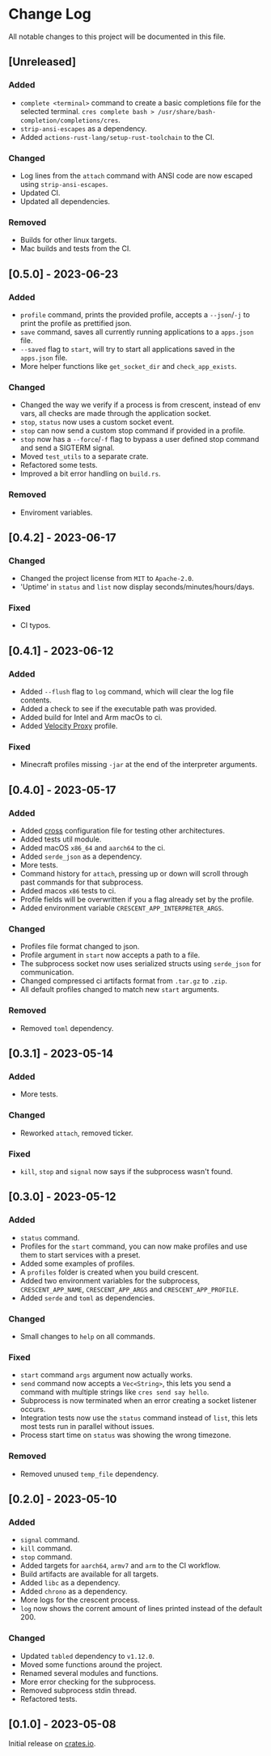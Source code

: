 # Change Log

All notable changes to this project will be documented in this file.

## [Unreleased]

### Added

- `complete <terminal>` command to create a basic completions file for the selected terminal. `cres complete bash > /usr/share/bash-completion/completions/cres`.
- `strip-ansi-escapes` as a dependency.
- Added `actions-rust-lang/setup-rust-toolchain` to the CI.

### Changed

- Log lines from the `attach` command with ANSI code are now escaped using `strip-ansi-escapes`.
- Updated CI.
- Updated all dependencies.

### Removed

- Builds for other linux targets.
- Mac builds and tests from the CI.

## [0.5.0] - 2023-06-23

### Added

- `profile` command, prints the provided profile, accepts a `--json`/`-j` to print the profile as prettified json.
- `save` command, saves all currently running applications to a `apps.json` file.
- `--saved` flag to `start`, will try to start all applications saved in the `apps.json` file.
- More helper functions like `get_socket_dir` and `check_app_exists`.

### Changed

- Changed the way we verify if a process is from crescent, instead of env vars, all checks are made through the application socket.
- `stop`, `status` now uses a custom socket event.
- `stop` can now send a custom stop command if provided in a profile.
- `stop` now has a `--force`/`-f` flag to bypass a user defined stop command and send a SIGTERM signal.
- Moved `test_utils` to a separate crate.
- Refactored some tests.
- Improved a bit error handling on `build.rs`.

### Removed

- Enviroment variables.

## [0.4.2] - 2023-06-17

### Changed

- Changed the project license from `MIT` to `Apache-2.0`.
- 'Uptime' in `status` and `list` now display seconds/minutes/hours/days.

### Fixed

- CI typos.

## [0.4.1] - 2023-06-12

### Added

- Added `--flush` flag to `log` command, which will clear the log file contents.
- Added a check to see if the executable path was provided.
- Added build for Intel and Arm macOs to ci.
- Added [Velocity Proxy](https://github.com/PaperMC/Velocity) profile.

### Fixed

- Minecraft profiles missing `-jar` at the end of the interpreter arguments.

## [0.4.0] - 2023-05-17

### Added

- Added [cross](https://github.com/cross-rs/cross) configuration file for testing other architectures.
- Added tests util module.
- Added macOS `x86_64` and `aarch64` to the ci.
- Added `serde_json` as a dependency.
- More tests.
- Command history for `attach`, pressing up or down will scroll through past commands for that subprocess.
- Added macos `x86` tests to ci.
- Profile fields will be overwritten if you a flag already set by the profile.
- Added environment variable `CRESCENT_APP_INTERPRETER_ARGS`.

### Changed

- Profiles file format changed to json.
- Profile argument in `start` now accepts a path to a file.
- The subprocess socket now uses serialized structs using `serde_json` for communication.
- Changed compressed ci artifacts format from `.tar.gz` to `.zip`.
- All default profiles changed to match new `start` arguments.

### Removed

- Removed `toml` dependency.

## [0.3.1] - 2023-05-14

### Added

- More tests.

### Changed

- Reworked `attach`, removed ticker.

### Fixed

- `kill`, `stop` and `signal` now says if the subprocess wasn't found.

## [0.3.0] - 2023-05-12

### Added

- `status` command.
- Profiles for the `start` command, you can now make profiles and use them to start services with a preset.
- Added some examples of profiles.
- A `profiles` folder is created when you build crescent.
- Added two environment variables for the subprocess, `CRESCENT_APP_NAME`, `CRESCENT_APP_ARGS` and `CRESCENT_APP_PROFILE`.
- Added `serde` and `toml` as dependencies.

### Changed

- Small changes to `help` on all commands.

### Fixed

- `start` command `args` argument now actually works.
- `send` command now accepts a `Vec<String>`, this lets you send a command with multiple strings like `cres send say hello`.
- Subprocess is now terminated when an error creating a socket listener occurs.
- Integration tests now use the `status` command instead of `list`, this lets most tests run in parallel without issues.
- Process start time on `status` was showing the wrong timezone.

### Removed

- Removed unused `temp_file` dependency.

## [0.2.0] - 2023-05-10

### Added

- `signal` command.
- `kill` command.
- `stop` command.
- Added targets for `aarch64`, `armv7` and `arm` to the CI workflow.
- Build artifacts are available for all targets.
- Added `libc` as a dependency.
- Added `chrono` as a dependency.
- More logs for the crescent process.
- `log` now shows the corrent amount of lines printed instead of the default 200.

### Changed

- Updated `tabled` dependency to `v1.12.0`.
- Moved some functions around the project.
- Renamed several modules and functions.
- More error checking for the subprocess.
- Removed subprocess stdin thread.
- Refactored tests.

## [0.1.0] - 2023-05-08

Initial release on [crates.io](https://crates.io/crates/crescent-cli).
